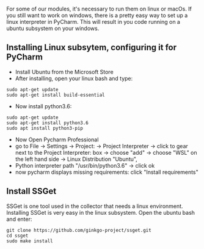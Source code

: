 For some of our modules, it's necessary to run them on linux or macOs. 
If you still want to work on windows, there is a pretty easy way to set up a linux interpreter in PyCharm.
This will result in you code running on a ubuntu subsystem on your windows.

## Installing Linux subsytem, configuring it for PyCharm
* Install Ubuntu from the Microsoft Store
* After installing, open your linux bash and type:

```
sudo apt-get update
sudo apt-get install build-essential
```

* Now install python3.6:

```
sudo apt-get update
sudo apt-get install python3.6
sudo apt install python3-pip
```

* Now Open Pycharm Professional
* go to File -> Settings -> Project: <Projectname> -> Project Interpreter -> click to gear next to the Project Interpreter: box -> choose "add"
-> choose "WSL" on the left hand side -> Linux Distribution "Ubuntu",
* Python interpreter path "/usr/bin/python3.6" -> click ok
* now pycharm displays missing requirements: click "Install requirements"

## Install SSGet

SSGet is one tool used in the collector that needs a linux environment.
Installing SSGet is very easy in the linux subsystem.
Open the ubuntu bash and enter:

```
git clone https://github.com/ginkgo-project/ssget.git
cd ssget
sudo make install

```
